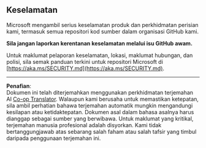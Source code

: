 <!--
CO_OP_TRANSLATOR_METADATA:
{
  "original_hash": "7229f7490ea61a04330b79651ac4d37e",
  "translation_date": "2025-09-09T21:19:00+00:00",
  "source_file": "SECURITY.md",
  "language_code": "ms"
}
-->
## Keselamatan

Microsoft mengambil serius keselamatan produk dan perkhidmatan perisian kami, termasuk semua repositori kod sumber dalam organisasi GitHub kami.

**Sila jangan laporkan kerentanan keselamatan melalui isu GitHub awam.**

Untuk maklumat pelaporan keselamatan, lokasi, maklumat hubungan, dan polisi, sila semak panduan terkini untuk repositori Microsoft di [https://aka.ms/SECURITY.md](https://aka.ms/SECURITY.md).

---

**Penafian**:  
Dokumen ini telah diterjemahkan menggunakan perkhidmatan terjemahan AI [Co-op Translator](https://github.com/Azure/co-op-translator). Walaupun kami berusaha untuk memastikan ketepatan, sila ambil perhatian bahawa terjemahan automatik mungkin mengandungi kesilapan atau ketidaktepatan. Dokumen asal dalam bahasa asalnya harus dianggap sebagai sumber yang berwibawa. Untuk maklumat yang kritikal, terjemahan manusia profesional adalah disyorkan. Kami tidak bertanggungjawab atas sebarang salah faham atau salah tafsir yang timbul daripada penggunaan terjemahan ini.